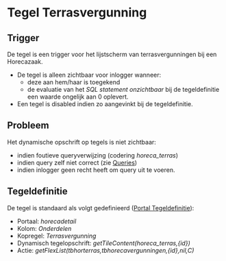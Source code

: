 # Tegel Terrasvergunning

## Trigger

De tegel is een trigger voor het lijstscherm van terrasvergunningen bij een Horecazaak.

  * De tegel is alleen zichtbaar voor inlogger wanneer:
    * deze aan hem/haar is toegekend
    * de evaluatie van het *SQL statement onzichtbaar* bij de tegeldefinitie een waarde ongelijk aan 0 oplevert.
  * Een tegel is disabled indien zo aangevinkt bij de tegeldefinitie.

## Probleem

Het dynamische opschrift op tegels is niet zichtbaar:

  * indien foutieve queryverwijzing (codering *horeca_terras*)
  * indien query zelf niet correct (zie [Queries](/instellen_inrichten/queries.md))
  * indien inlogger geen recht heeft om query uit te voeren.

## Tegeldefinitie

De tegel is standaard als volgt gedefinieerd ([Portal Tegeldefinitie](/instellen_inrichten/portaldefinitie/portal_tegel.md)):

  * Portaal: *horecadetail*
  * Kolom: *Onderdelen*
  * Kopregel: *Terrasvergunning*
  * Dynamisch tegelopschrift: *getTileContent(horeca_terras,{id})*
  * Actie: *getFlexList(tbhorterras,tbhorecavergunningen,{id},nil,C)*

